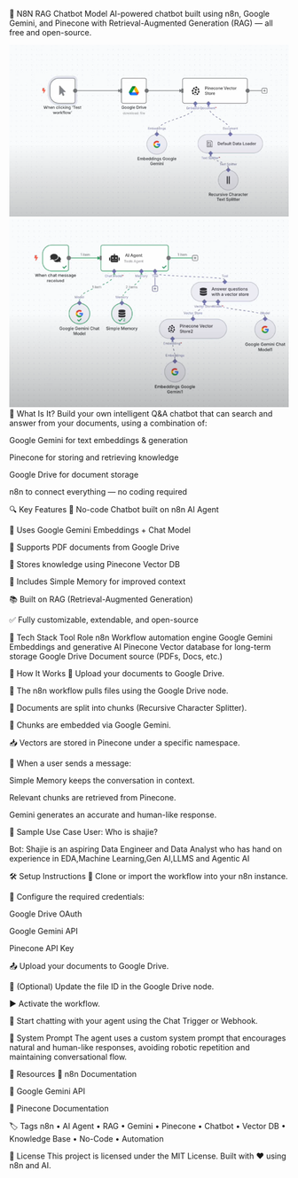 🤖 N8N RAG Chatbot Model
 AI-powered chatbot built using n8n, Google Gemini, and Pinecone with Retrieval-Augmented Generation (RAG) — all free and open-source.

<div align="center"> <img src="Screenshot 2025-07-09 144526.png" alt="Architecture Diagram" width="600"/> </div>

<div align="center"> <img src="Screenshot 2025-07-09 144548.png" alt="Architecture Diagram" width="600"/> </div>
🧠 What Is It?
Build your own intelligent Q&A chatbot that can search and answer from your documents, using a combination of:

Google Gemini for text embeddings & generation

Pinecone for storing and retrieving knowledge

Google Drive for document storage

n8n to connect everything — no coding required

🔍 Key Features
💬 No-code Chatbot built on n8n AI Agent

🧠 Uses Google Gemini Embeddings + Chat Model

📂 Supports PDF documents from Google Drive

🔗 Stores knowledge using Pinecone Vector DB

🧠 Includes Simple Memory for improved context

📚 Built on RAG (Retrieval-Augmented Generation)

✅ Fully customizable, extendable, and open-source

🧰 Tech Stack
Tool	Role
n8n	Workflow automation engine
Google Gemini	Embeddings and generative AI
Pinecone	Vector database for long-term storage
Google Drive	Document source (PDFs, Docs, etc.)

🚀 How It Works
📂 Upload your documents to Google Drive.

🔄 The n8n workflow pulls files using the Google Drive node.

📃 Documents are split into chunks (Recursive Character Splitter).

🧬 Chunks are embedded via Google Gemini.

📥 Vectors are stored in Pinecone under a specific namespace.

💬 When a user sends a message:

Simple Memory keeps the conversation in context.

Relevant chunks are retrieved from Pinecone.

Gemini generates an accurate and human-like response.

🧪 Sample Use Case
User: Who is shajie?

Bot: Shajie is an aspiring  Data Engineer and Data Analyst who has hand on experience in EDA,Machine Learning,Gen AI,LLMS and Agentic AI

🛠️ Setup Instructions
🔁 Clone or import the workflow into your n8n instance.

🔑 Configure the required credentials:

Google Drive OAuth

Google Gemini API

Pinecone API Key

📤 Upload your documents to Google Drive.

🔧 (Optional) Update the file ID in the Google Drive node.

▶️ Activate the workflow.

🧪 Start chatting with your agent using the Chat Trigger or Webhook.

🧠 System Prompt
The agent uses a custom system prompt that encourages natural and human-like responses, avoiding robotic repetition and maintaining conversational flow.

📎 Resources
📘 n8n Documentation

🧠 Google Gemini API

🧲 Pinecone Documentation

🏷️ Tags
n8n • AI Agent • RAG • Gemini • Pinecone • Chatbot • Vector DB • Knowledge Base • No-Code • Automation

📜 License
This project is licensed under the MIT License.
Built with ❤️ using n8n and AI.